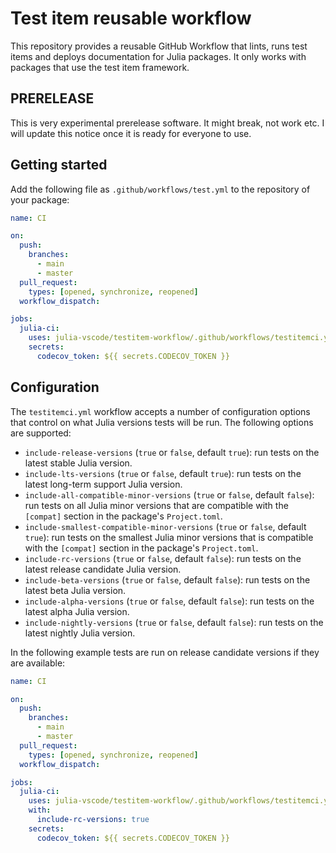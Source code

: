# Test item reusable workflow

This repository provides a reusable GitHub Workflow that lints, runs test items and deploys documentation for Julia packages. It only works with packages that use the test item framework.

## PRERELEASE

This is very experimental prerelease software. It might break, not work etc. I will update this notice once it is ready for everyone to use.

## Getting started

Add the following file as `.github/workflows/test.yml` to the repository of your package:

```yml
name: CI

on:
  push:
    branches:
      - main
      - master
  pull_request:
    types: [opened, synchronize, reopened]
  workflow_dispatch:

jobs:
  julia-ci:
    uses: julia-vscode/testitem-workflow/.github/workflows/testitemci.yml@main
    secrets:
      codecov_token: ${{ secrets.CODECOV_TOKEN }}
```

## Configuration

The `testitemci.yml` workflow accepts a number of configuration options that control on what Julia versions tests will be run. The following options are supported:
- `include-release-versions` (`true` or `false`, default `true`): run tests on the latest stable Julia version.
- `include-lts-versions` (`true` or `false`, default `true`): run tests on the latest long-term support Julia version.
- `include-all-compatible-minor-versions` (`true` or `false`, default `false`): run tests on all Julia minor versions that are compatible with the `[compat]` section in the package's `Project.toml`.
- `include-smallest-compatible-minor-versions` (`true` or `false`, default `true`): run tests on the smallest Julia minor versions that is compatible with the `[compat]` section in the package's `Project.toml`.
- `include-rc-versions` (`true` or `false`, default `false`): run tests on the latest release candidate Julia version.
- `include-beta-versions` (`true` or `false`, default `false`): run tests on the latest beta Julia version.
- `include-alpha-versions` (`true` or `false`, default `false`): run tests on the latest alpha Julia version.
- `include-nightly-versions` (`true` or `false`, default `false`): run tests on the latest nightly Julia version.

In the following example tests are run on release candidate versions if they are available:

```yml
name: CI

on:
  push:
    branches:
      - main
      - master
  pull_request:
    types: [opened, synchronize, reopened]
  workflow_dispatch:

jobs:
  julia-ci:
    uses: julia-vscode/testitem-workflow/.github/workflows/testitemci.yml@main
    with:
      include-rc-versions: true
    secrets:
      codecov_token: ${{ secrets.CODECOV_TOKEN }}
```
